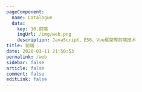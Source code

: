 ```yaml
---
pageComponent: 
  name: Catalogue
  data: 
    key: 10.前端
    imgUrl: /img/web.png
    description: JavaScript、ES6、Vue框架等前端技术
title: 前端
date: 2020-03-11 21:50:53
permalink: /web
sidebar: false
article: false
comment: false
editLink: false
---
```


